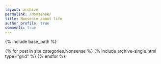 ```yaml
---
layout: archive
permalink: /Nonsense/
title: Nonsense about life
author_profile: true
comments: true
---
```


{% include base_path %}


  <div class="grid__wrapper">
  {% for post in site.categories.Nonsense %}
    {% include archive-single.html type="grid" %}
  {% endfor %}
  </div>
